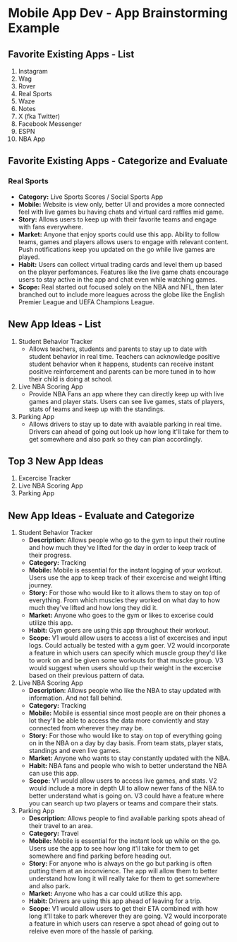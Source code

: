 Mobile App Dev - App Brainstorming Example
===

## Favorite Existing Apps - List
1. Instagram
1. Wag
1. Rover
1. Real Sports
1. Waze
1. Notes
1. X (fka Twitter)
1. Facebook Messenger
1. ESPN
1. NBA App

## Favorite Existing Apps - Categorize and Evaluate
### Real Sports
   - **Category:** Live Sports Scores / Social Sports App
   - **Mobile:** Website is view only, better UI and provides a more connected feel with live games bu having chats and virtual card raffles mid game.
   - **Story:** Allows users to keep up with their favorite teams and engage with fans everywhere.
   - **Market:** Anyone that enjoy sports could use this app. Ability to follow teams, games and players allows users to engage with relevant content. Push notifications keep you updated on the go while live games are played.
   - **Habit:** Users can collect virtual trading cards and level them up based on the player perfomances. Features like the live game chats encourage users to stay active in the app and chat even while watching games.
   - **Scope:** Real started out focused solely on the NBA and NFL, then later branched out to include more leagues across the globe like the English Premier League and UEFA Champions League.  

## New App Ideas - List
1. Student Behavior Tracker
   - Allows teachers, students and parents to stay up to date with student behavior in real time. Teachers can acknowledge positive student behavior when it happens, students can receive instant positive reinforcement and parents can be more tuned in to how their child is doing at school.
2. Live NBA Scoring App 
   - Provide NBA Fans an app where they can directly keep up with live games and player stats. Users can see live games, stats of players, stats of teams and keep up with the standings.
3. Parking App
   - Allows drivers to stay up to date with avaiable parking in real time. Drivers can ahead of going out look up how long it'll take for them to get somewhere and also park so they can plan accordingly.

## Top 3 New App Ideas
1. Excercise Tracker
2. Live NBA Scoring App 
3. Parking App

## New App Ideas - Evaluate and Categorize
1. Student Behavior Tracker
   - **Description**: Allows people who go to the gym to input their routine and how much they've lifted for the day in order to keep track of their progress.
   - **Category:** Tracking
   - **Mobile:** Mobile is essential for the instant logging of your workout. Users use the app to keep track of their excercise and weight lifting journey.
   - **Story:** For those who would like to it allows them to stay on top of everything. From which muscles they worked on what day to how much they've lifted and how long they did it.
   - **Market:** Anyone who goes to the gym or likes to excerise could utilize this app. 
   - **Habit:** Gym goers are using this app throughout their workout.
   - **Scope:** V1 would allow users to access a list of excercises and input logs. Could actually be tested with a gym goer. V2 would incorporate a feature in which users can specify which muscle group they'd like to work on and be given some workouts for that muscke group. V3 would suggest when users should up their weight in the excercise based on their previous pattern of data.
2. Live NBA Scoring App
    - **Description**: Allows people who like the NBA to stay updated with information. And not fall behind. 
   - **Category:** Tracking
   - **Mobile:** Mobile is essential since most people are on their phones a lot they'll be able to access the data more conviently and stay connected from wherever they may be.
   - **Story:** For those who would like to stay on top of everything going on in the NBA on a day by day basis. From team stats, player stats, standings and even live games.
   - **Market:** Anyone who wants to stay constantly updated with the NBA. 
   - **Habit:** NBA fans and people who wish to better understand the NBA can use this app.
   - **Scope:** V1 would allow users to access live games, and stats. V2 would include a more in depth UI to allow newer fans of the NBA to better understand what is going on. V3 could have a feature where you can search up two players or teams and compare their stats.
3. Parking App
   - **Description**: Allows people to find available parking spots ahead of their travel to an area.
   - **Category:** Travel
   - **Mobile:** Mobile is essential for the instant look up while on the go. Users use the app to see how long it'll take for them to get somewhere and find parking before heading out.
   - **Story:** For anyone who is always on the go but parking is often putting them at an inconvience. The app will allow them to better understand how long it will really take for them to get somewhere and also park.
   - **Market:** Anyone who has a car could utilize this app. 
   - **Habit:** Drivers are using this app ahead of leaving for a trip.
   - **Scope:** V1 would allow users to get their ETA combined with how long it'll take to park wherever they are going. V2 would incorporate a feature in which users can reserve a spot ahead of going out to releive even more of the hassle of parking.
